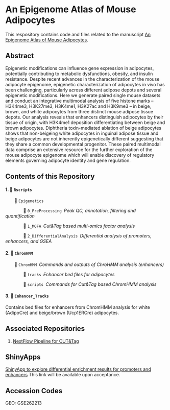 # An Epigenome Atlas of Mouse Adipocytes

This respository contains code and files related to the manuscript [An Epigenome Atlas of Mouse Adipocytes](link).

## Abstract
Epigenetic modifications can influence gene expression in adipocytes, potentially contributing to metabolic dysfunctions, obesity, and insulin resistance. Despite recent advances in the characterization of the mouse adipocyte epigenome, epigenetic characterization of adipocytes in vivo has been challenging, particularly across different adipose depots and several epigenetic modifications. Here we generate paired single mouse datasets and conduct an integrative multimodal analysis of five histone marks – H3K4me3, H3K27me3, H3K4me1, H3K27ac and H3K9me3 – in beige, brown, and white adipocytes from three distinct mouse adipose tissue depots. Our analysis reveals that enhancers distinguish adipocytes by their tissue of origin, with H3K4me1 deposition differentiating between beige and brown adipocytes. Diphtheria toxin-mediated ablation of beige adipocytes shows that non-beigeing white adipocytes in inguinal adipose tissue and beige adipocytes are not inherently epigenetically different suggesting that they share a common developmental progenitor. These paired multimodal data comprise an extensive resource for the further exploration of the mouse adipocyte epigenome which will enable discovery of regulatory elements governing adipocyte identity and gene regulation. 


## Contents of this Repository
#### 1. :file_folder: ```Rscripts```</p>
&emsp;&emsp;:file_folder: ```Epigenetics ```</p>
&emsp;&emsp;&emsp;&emsp;:file_folder: ```0_PreProcessing```&ensp;*Peak QC, annotation, filtering and quantification*</p>
&emsp;&emsp;&emsp;&emsp;:file_folder: ```1_MOFA```&ensp;*Cut&Tag based multi-omics factor analysis*</p>
&emsp;&emsp;&emsp;&emsp;:file_folder: ```2_DifferentialAnalysis```&ensp;*Differential analysis of promoters, enhancers, and GSEA*</p>

#### 2. :file_folder: ```ChromHMM```</p>
&emsp;&emsp;:file_folder: ```ChromHMM```&ensp;*Commands and outputs of ChroHMM analysis (enhancers)*</p>
&emsp;&emsp;&emsp;&emsp;:file_folder: ```tracks```&ensp;*Enhancer bed files for adipocytes*</p>
&emsp;&emsp;&emsp;&emsp;:file_folder: ```scripts```&ensp;*Commands for Cut&Tag based ChromHMM analysis*</p>

#### 3. :file_folder: ```Enhancer_Tracks```</p>
Contains bed files for enhancers from ChromHMM analysis for white (AdipoCre) and beige/brown (Ucp1ERCre) adipocytes. 

## Associated Repositories 
1. [NextFlow Pipeline for CUT&Tag](https://github.com/vonMeyennLab/nf_cutntag)


## ShinyApps
[ShinyApp to explore differential enrichment results for promoters and enhancers](link) This link will be available upon acceptance.

## Accession Codes
GEO: GSE262213
